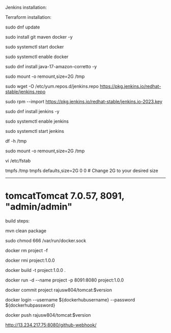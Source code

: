 Jenkins installation:

Terraform installation:

sudo dnf update

sudo install git maven docker -y
   
sudo  systemctl start docker
     
sudo systemctl enable docker

sudo dnf install java-17-amazon-corretto -y

sudo mount -o remount,size=2G /tmp

sudo wget -O /etc/yum.repos.d/jenkins.repo https://pkg.jenkins.io/redhat-stable/jenkins.repo

sudo rpm --import https://pkg.jenkins.io/redhat-stable/jenkins.io-2023.key

sudo dnf install jenkins -y

sudo systemctl enable jenkins

sudo systemctl start jenkins

df -h /tmp

sudo mount -o remount,size=2G /tmp

vi /etc/fstab

tmpfs /tmp tmpfs defaults,size=2G 0 0 # Change 2G to your desired size

-------------------------------------

# tomcatTomcat 7.0.57, 8091, "admin/admin" 


build steps:

mvn clean package

sudo chmod 666 /var/run/docker.sock

 docker rm project -f

docker rmi project:1.0.0

docker build -t project:1.0.0 .

docker run -d --name project -p 8091:8080 project:1.0.0

docker commit project rajusw804/tomcat:$version

docker login --username ${dockerhubusername} --password ${dockerhubpassword}

docker push rajusw804/tomcat:$version

http://13.234.217.75:8080/github-webhook/
